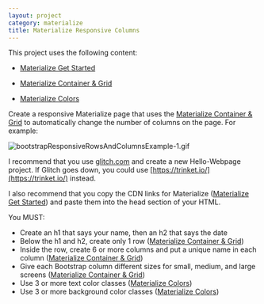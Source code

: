 ```yaml
---
layout: project
category: materialize
title: Materialize Responsive Columns
---
```



This project uses the following content:

- [Materialize Get Started](/wd/materialize/materialize-get-started/)

- [Materialize Container & Grid](/wd/materialize/materialize-container-and-grid/)

- [Materialize Colors](/wd/materialize/materialize-colors/)


Create a responsive Materialize page that uses the [Materialize Container & Grid](/wd/materialize/materialize-container-and-grid/) to automatically change the number of columns on the page. For example:

![bootstrapResponsiveRowsAndColumnsExample-1.gif](/wd/bootstrap/images/bootstrapResponsiveRowsAndColumnsExample-1.gif)

I recommend that you use [glitch.com](http://glitch.com) and create a new Hello-Webpage project. If Glitch goes down, you could use [https://trinket.io/](https://trinket.io/) instead.

I also recommend that you copy the CDN links for Materialize ([Materialize Get Started](/wd/materialize/materialize-get-started/)) and paste them into the head section of your HTML.

You MUST:

*   Create an h1 that says your name, then an h2 that says the date
*   Below the h1 and h2, create only 1 row ([Materialize Container & Grid](/wd/materialize/materialize-container-and-grid/))
*   Inside the row, create 6 or more columns and put a unique name in each column ([Materialize Container & Grid](/wd/materialize/materialize-container-and-grid/))
*   Give each Bootstrap column different sizes for small, medium, and large screens ([Materialize Container & Grid](/wd/materialize/materialize-container-and-grid/))
*   Use 3 or more text color classes ([Materialize Colors](/wd/materialize/materialize-colors/))
*   Use 3 or more background color classes ([Materialize Colors](/wd/materialize/materialize-colors/))

